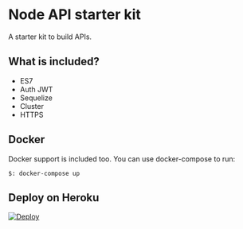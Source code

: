 # Node API starter kit
A starter kit to build APIs.

## What is included?
* ES7
* Auth JWT
* Sequelize
* Cluster
* HTTPS


## Docker
Docker support is included too. You can use docker-compose to run:
```
$: docker-compose up
```
## Deploy on Heroku
[![Deploy](https://www.herokucdn.com/deploy/button.svg)](https://heroku.com/deploy?template=https://github.com/ricardodantas/node-api-starter-kit)
